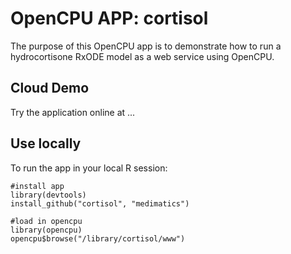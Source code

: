 OpenCPU APP: cortisol
====================
  
The purpose of this OpenCPU app is to demonstrate how to run a hydrocortisone RxODE model as a web service using OpenCPU.

Cloud Demo
----------

Try the application online at ...

Use locally
-----------

To run the app in your local R session:

    #install app
    library(devtools)
    install_github("cortisol", "medimatics")
    
    #load in opencpu
    library(opencpu)
    opencpu$browse("/library/cortisol/www")


